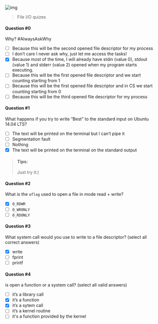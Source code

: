 ![img](https://assets.imaginablefutures.com/media/images/ALX_Logo.max-200x150.png)
>  File I/O quizes


#### Question #0
Why? #AlwaysAskWhy
* [ ] Because this will be the second opened file descriptor for my process
* [ ] I don’t care I never ask why, just let me access the tasks!
* [X] Because most of the time, I will already have stdin (value 0), stdout (value 1) and stderr (value 2) opened when my program starts executing.
* [ ] Because this will be the first opened file descriptor and we start counting starting from 1
* [ ] Because this will be the first opened file descriptor and in CS we start counting starting from 0
* [ ] Because this will be the third opened file descriptor for my process

#### Question #1
What happens if you try to write “Best” to the standard input on Ubuntu 14.04 LTS?

* [ ] The text will be printed on the terminal but I can’t pipe it
* [ ] Segmentation fault
* [ ] Nothing
* [X] The text will be printed on the terminal on the standard output
> #### Tips:
> Just try it:)

#### Question #2
What is the ```oflag``` used to open a file in mode read + write?

* [X] ```O_RDWR```
* [ ] ```O_WRONLY```
* [ ] ```O_RDONLY```

#### Question #3
What system call would you use to write to a file descriptor? (select all correct answers)
* [X] write
* [ ] fprint
* [ ] printf

#### Question #4
is open a function or a system call? (select all valid answers)
* [ ] it’s a library call
* [X] it’s a function
* [X] it’s a sytem call
* [ ] it’s a kernel routine
* [ ] it's a function provided by the kernel

